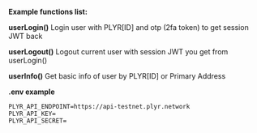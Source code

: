 __Example functions list:__

**userLogin()**
Login user with PLYR[ID] and otp (2fa token) to get session JWT back

**userLogout()**
Logout current user with session JWT you get from userLogin()

**userInfo()**
Get basic info of user by PLYR[ID] or Primary Address

__.env example__

```
PLYR_API_ENDPOINT=https://api-testnet.plyr.network
PLYR_API_KEY=
PLYR_API_SECRET=
```
